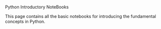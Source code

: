 Python Introductory NoteBooks  

This page contains all the basic notebooks for introducing the fundamental concepts in Python.  
